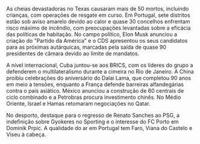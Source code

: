 As cheias devastadoras no Texas causaram mais de 50 mortos, incluindo crianças, com operações de resgate em curso. Em Portugal, sete distritos estão sob aviso amarelo devido ao calor e quase 30 concelhos enfrentam risco máximo de incêndio, com preocupações levantadas sobre a eficácia das políticas de habitação. No campo político, Elon Musk anunciou a criação do "Partido da América" e o CDS apresentou os seus candidatos para as próximas autárquicas, marcadas pela saída de quase 90 presidentes de câmara devido ao limite de mandatos.

A nível internacional, Cuba juntou-se aos BRICS, com os líderes do grupo a defenderem o multilateralismo durante a cimeira no Rio de Janeiro. A China proibiu celebrações do aniversário do Dalai Lama, que completou 90 anos em meio a tensões, enquanto a França defende barreiras alfandegárias contra o país asiático. México anunciou a construção de 60 centrais de ciclo combinado e a Petrobras procura investimento chinês. No Médio Oriente, Israel e Hamas retomaram negociações no Qatar.

No desporto, destaque para o regresso de Renato Sanches ao PSG, a indefinição sobre Gyokeres no Sporting e o interesse do FC Porto em Dominik Prpic. A qualidade do ar em Portugal tem Faro, Viana do Castelo e Viseu à cabeça.